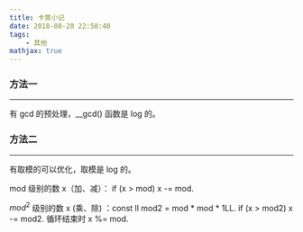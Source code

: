```yaml
---
title: 卡常小记
date: 2018-08-20 22:50:40
tags: 
    - 其他
mathjax: true
---
```


### 方法一
-----

有 gcd 的预处理，__gcd() 函数是 log 的。

### 方法二
-----

有取模的可以优化，取模是 log 的。

mod 级别的数 x（加、减）： if (x > mod) x -= mod.

$mod^2$ 级别的数 x (乘、除) ：const ll mod2 = mod * mod * 1LL.   if (x > mod2) x -= mod2.  循环结束时 x %= mod.